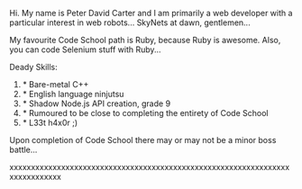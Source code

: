 Hi. My name is Peter David Carter and I am primarily a web developer with a particular interest in web robots... SkyNets at dawn, gentlemen...

My favourite Code School path is Ruby, because Ruby is awesome. Also, you can code Selenium stuff with Ruby...

Deady Skills:
<ol>
  <li>* Bare-metal C++</li>
  <li>* English language ninjutsu</li>
  <li>* Shadow Node.js API creation, grade 9</li>
  <li>* Rumoured to be close to completing the entirety of Code School</li>
  <li>* L33t h4x0r ;)</li>
</ol>

Upon completion of Code School there may or may not be a minor boss battle...

xxxxxxxxxxxxxxxxxxxxxxxxxxxxxxxxxxxxxxxxxxxxxxxxxxxxxxxxxxxxxxxxxxxxxxxxxxxxx
